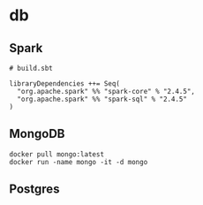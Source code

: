 # db

## Spark

```
# build.sbt

libraryDependencies ++= Seq(
  "org.apache.spark" %% "spark-core" % "2.4.5",
  "org.apache.spark" %% "spark-sql" % "2.4.5"
)
```

## MongoDB

```
docker pull mongo:latest
docker run -name mongo -it -d mongo
```

## Postgres


